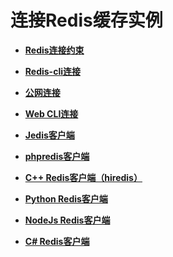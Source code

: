 # 连接Redis缓存实例<a name="ZH-CN_TOPIC_0148195336"></a>

-   **[Redis连接约束](Redis连接约束.md)**  

-   **[Redis-cli连接](Redis-cli连接.md)**  

-   **[公网连接](公网连接.md)**  

-   **[Web CLI连接](Web-CLI连接.md)**  

-   **[Jedis客户端](Jedis客户端.md)**  

-   **[phpredis客户端](phpredis客户端.md)**  

-   **[C++ Redis客户端（hiredis）](C++-Redis客户端（hiredis）.md)**  

-   **[Python Redis客户端](Python-Redis客户端.md)**  

-   **[NodeJs Redis客户端](NodeJs-Redis客户端.md)**  

-   **[C\# Redis客户端](C-Redis客户端.md)**  


